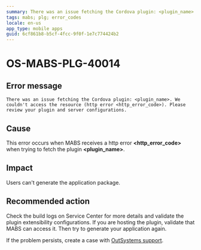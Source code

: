 ```yaml
---
summary: There was an issue fetching the Cordova plugin: <plugin_name>. We couldn't access the resource (http error <http_error_code>). Please review your plugin and server configurations.
tags: mabs; plg; error_codes
locale: en-us
app_type: mobile apps
guid: 6cf861b8-b5cf-4fcc-9f0f-1e7c774424b2
---
```


# OS-MABS-PLG-40014

## Error message

`There was an issue fetching the Cordova plugin: <plugin_name>. We couldn't
access the resource (http error <http_error_code>). Please review your plugin
and server configurations.`

## Cause

This error occurs when MABS receives a http error **&lt;http_error_code&gt;** when
trying to fetch the plugin **&lt;plugin_name&gt;**.

## Impact

Users can't generate the application package.

## Recommended action

Check the build logs on Service Center for more details and validate the plugin
extensibility configurations. If you are hosting the plugin, validate that MABS
can access it. Then try to generate your application again.

If the problem persists, create a case with [OutSystems
support](https://success.outsystems.com/Support).
